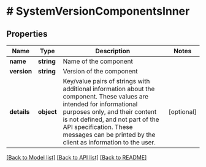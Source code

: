 # # SystemVersionComponentsInner

## Properties

Name | Type | Description | Notes
------------ | ------------- | ------------- | -------------
**name** | **string** | Name of the component |
**version** | **string** | Version of the component |
**details** | **object** | Key/value pairs of strings with additional information about the component. These values are intended for informational purposes only, and their content is not defined, and not part of the API specification.  These messages can be printed by the client as information to the user. | [optional]

[[Back to Model list]](../../README.md#models) [[Back to API list]](../../README.md#endpoints) [[Back to README]](../../README.md)
